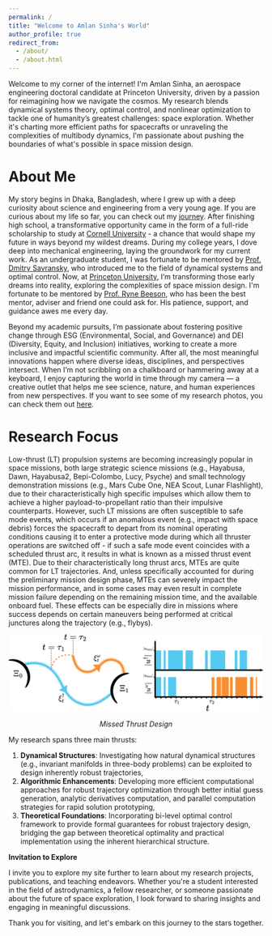 ```yaml
---
permalink: /
title: "Welcome to Amlan Sinha's World"
author_profile: true
redirect_from: 
  - /about/
  - /about.html
---
```


<!-- <div class="typing-container">
  <span id="typed-text"></span>
</div>

<script src="https://cdn.jsdelivr.net/npm/typed.js@2.0.12"></script>
<script>
document.addEventListener("DOMContentLoaded", function() {
    var typed = new Typed("#typed-text", {
        strings: ["Aerospace Engineer", "Photographer", "Story-teller"],
        typeSpeed: 100,   // Typing speed in ms
        backSpeed: 50,    // Erasing speed in ms
        backDelay: 1500,  // Pause before erasing
        startDelay: 500,  // Initial delay
        loop: true        // Infinite loop
    });
});
</script>

<style>
.typing-container {
    font-family: Roboto, sans-serif;
    font-size: 24px;
    font-weight: bold;
    color: #ffffff;
    text-align: center;
    margin-top: 20px;
}
</style> -->

Welcome to my corner of the internet! I'm Amlan Sinha, an aerospace engineering doctoral candidate at Princeton University, driven by a passion for reimagining how we navigate the cosmos. My research blends dynamical systems theory, optimal control, and nonlinear optimization to tackle one of humanity’s greatest challenges: space exploration. Whether it's charting more efficient paths for spacecrafts or unraveling the complexities of multibody dynamics, I'm passionate about pushing the boundaries of what's possible in space mission design.

About Me
======
My story begins in Dhaka, Bangladesh, where I grew up with a deep curiosity about science and engineering from a very young age. If you are curious about my life so far, you can check out my [journey](/my-journey.html). After finishing high school, a transformative opportunity came in the form of a full-ride scholarship to study at [Cornell University](https://www.cornell.edu/) - a chance that would shape my future in ways beyond my wildest dreams. During my college years, I dove deep into mechanical engineering, laying the groundwork for my current work. As an undergraduate student, I was fortunate to be mentored by [Prof. Dmitry Savransky](https://sioslab.mae.cornell.edu/), who introduced me to the field of dynamical systems and optimal control. Now, at [Princeton University](https://www.princeton.edu/), I’m transforming those early dreams into reality, exploring the complexities of space mission design. I'm fortunate to be mentored by [Prof. Ryne Beeson](https://beeson.princeton.edu/), who has been the best mentor, adviser and friend one could ask for. His patience, support, and guidance awes me every day.

Beyond my academic pursuits, I’m passionate about fostering positive change through ESG (Environmental, Social, and Governance) and DEI (Diversity, Equity, and Inclusion) initiatives, working to create a more inclusive and impactful scientific community. After all, the most meaningful innovations happen where diverse ideas, disciplines, and perspectives intersect. When I’m not scribbling on a chalkboard or hammering away at a keyboard, I enjoy capturing the world in time through my camera — a creative outlet that helps me see science, nature, and human experiences from new perspectives. If you want to see some of my research photos, you can check them out [here](/art-of-science.md).

Research Focus
======
Low-thrust (LT) propulsion systems are becoming increasingly popular in space missions, both large strategic science missions (e.g., Hayabusa, Dawn, Hayabusa2, Bepi-Colombo, Lucy, Psyche) and small technology demonstration missions (e.g., Mars Cube One, NEA Scout, Lunar Flashlight), due to their characteristically high specific impulses which allow them to achieve a higher payload-to-propellant ratio than their impulsive counterparts. However, such LT missions are often susceptible to safe mode events, which occurs if an anomalous event (e.g., impact with space debris) forces the spacecraft to depart from its nominal operating conditions causing it to enter a protective mode during which all thruster operations are switched off - if such a safe mode event coincides with a scheduled thrust arc, it results in what is known as a missed thrust event (MTE). Due to their characteristically long thrust arcs, MTEs are quite common for LT trajectories. And, unless specifically accounted for during the preliminary mission design phase, MTEs can severely impact the mission performance, and in some cases may even result in complete mission failure depending on the remaining mission time, and the available onboard fuel. These effects can be especially dire in missions where success depends on certain maneuvers being performed at critical junctures along the trajectory (e.g., flybys).

<div style="text-align: center">
    <img src="/images/technical/missed-thrust-event-schematic.png" alt="Missed Thrust Design" style="width: 600px; max-width: 100%;"/>
    <p><em>Missed Thrust Design</em></p>
</div>

My research spans three main thrusts:
1. **Dynamical Structures**: Investigating how natural dynamical structures (e.g., invariant manifolds in three-body problems) can be exploited to design inherently robust trajectories,
2. **Algorithmic Enhancements**: Developing more efficient computational approaches for robust trajectory optimization through better initial guess generation, analytic derivatives computation, and parallel computation strategies for rapid solution prototyping,
3. **Theoretical Foundations**: Incorporating bi-level optimal control framework to provide formal guarantees for robust trajectory design, bridging the gap between theoretical optimality and practical implementation using the inherent hierarchical structure.

**Invitation to Explore**

I invite you to explore my site further to learn about my research projects, publications, and teaching endeavors. Whether you're a student interested in the field of astrodynamics, a fellow researcher, or someone passionate about the future of space exploration, I look forward to sharing insights and engaging in meaningful discussions.

Thank you for visiting, and let's embark on this journey to the stars together.
